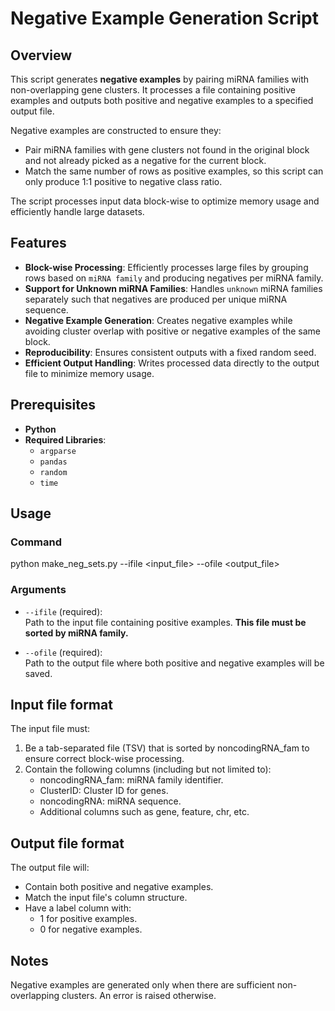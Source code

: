 # Negative Example Generation Script

## Overview

This script generates **negative examples** by pairing miRNA families with non-overlapping gene clusters. It processes a file containing positive examples and outputs both positive and negative examples to a specified output file.

Negative examples are constructed to ensure they:
- Pair miRNA families with gene clusters not found in the original block and not already picked as a negative for the current block. 
- Match the same number of rows as positive examples, so this script can only produce 1:1 positive to negative class ratio. 

The script processes input data block-wise to optimize memory usage and efficiently handle large datasets.

## Features

- **Block-wise Processing**: Efficiently processes large files by grouping rows based on `miRNA family` and producing negatives per miRNA family.
- **Support for Unknown miRNA Families**: Handles `unknown` miRNA families separately such that negatives are produced per unique miRNA sequence.
- **Negative Example Generation**: Creates negative examples while avoiding cluster overlap with positive or negative examples of the same block.
- **Reproducibility**: Ensures consistent outputs with a fixed random seed.
- **Efficient Output Handling**: Writes processed data directly to the output file to minimize memory usage.

## Prerequisites

- **Python**
- **Required Libraries**:
  - `argparse`
  - `pandas`
  - `random`
  - `time`

## Usage

### Command

python make_neg_sets.py --ifile <input_file> --ofile <output_file>

### Arguments

- `--ifile` (required):  
  Path to the input file containing positive examples. **This file must be sorted by miRNA family.**

- `--ofile` (required):  
  Path to the output file where both positive and negative examples will be saved.

## Input file format

The input file must:

1. Be a tab-separated file (TSV) that is sorted by noncodingRNA_fam to ensure correct block-wise processing. 
2. Contain the following columns (including but not limited to):
    - noncodingRNA_fam: miRNA family identifier.
    - ClusterID: Cluster ID for genes.
    - noncodingRNA: miRNA sequence.
    - Additional columns such as gene, feature, chr, etc.

## Output file format

The output file will:

- Contain both positive and negative examples.
- Match the input file's column structure.
- Have a label column with:
    - 1 for positive examples.
    - 0 for negative examples.

## Notes

Negative examples are generated only when there are sufficient non-overlapping clusters. An error is raised otherwise. 
